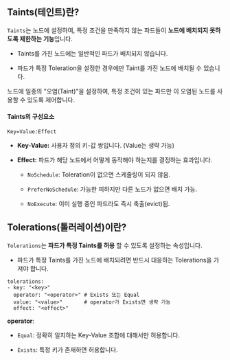 ## Taints(테인트)란?

`Taints`는 노드에 설정하여, 특정 조건을 만족하지 않는 파드들이 **노드에 배치되지 못하도록 제한하는 기능**입니다.

- Taints를 가진 노드에는 일반적인 파드가 배치되지 않습니다.
    
- 파드가 특정 Toleration을 설정한 경우에만 Taint를 가진 노드에 배치될 수 있습니다.
    

노드에 일종의 "오염(Taint)"을 설정하여, 특정 조건이 있는 파드만 이 오염된 노드를 사용할 수 있도록 제어합니다.

#### Taints의 구성요소

```
Key=Value:Effect
```

- **Key-Value:** 사용자 정의 키-값 쌍입니다. (Value는 생략 가능)
    
- **Effect:** 파드가 해당 노드에서 어떻게 동작해야 하는지를 결정하는 효과입니다.
    
    - `NoSchedule`: Toleration이 없으면 스케줄링이 되지 않음.
        
    - `PreferNoSchedule`: 가능한 피하지만 다른 노드가 없으면 배치 가능.
        
    - `NoExecute`: 이미 실행 중인 파드라도 즉시 축출(evict)됨.


## Tolerations(톨러레이션)이란?

`Tolerations`는 **파드가 특정 Taints를 허용** 할 수 있도록 설정하는 속성입니다.

- 파드가 특정 Taints를 가진 노드에 배치되려면 반드시 대응하는 Tolerations을 가져야 합니다.

```
tolerations:
- key: "<key>"
  operator: "<operator>" # Exists 또는 Equal
  value: "<value>"       # operator가 Exists면 생략 가능
  effect: "<effect>"
```

**operator**:

- `Equal`: 정확히 일치하는 Key-Value 조합에 대해서만 허용합니다.
    
- `Exists`: 특정 키가 존재하면 허용합니다.